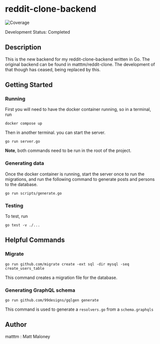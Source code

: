 # reddit-clone-backend
![Coverage](https://img.shields.io/badge/Coverage-80.0%25-brightgreen)

Development Status: Completed

## Description

This is the new backend for my reddit-clone-backend written in Go. The original backend can be found in matttm/reddit-clone. The development of that though has ceased, being replaced by this.

## Getting Started

### Running

First you will need to have the docker container running, so in a terminal, run
```
docker compose up
```
Then in another terminal. you can start the server.
```
go run server.go
```
**Note**, both commands need to be run in the root of the project.

### Generating data

Once the docker container is running, start the server once to run the migrations, and run the following command to generate posts and persons to the database.

```
go run scripts/generate.go
```

### Testing

To test, run
```
go test -v ./...
```

## Helpful Commands

### Migrate

```
go run github.com/migrate create -ext sql -dir mysql -seq create_users_table
```
This command creates a migration file for the database.

### Generating GraphQL schema

```
go run github.com/99designs/gqlgen generate
```
This command is used to generate a `resolvers.go` from a `schema.graphqls`

## Author

matttm : Matt Maloney
